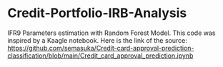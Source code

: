 # Credit-Portfolio-IRB-Analysis
IFR9 Parameters estimation with Random Forest Model. This code was inspired by a Kaagle notebook. Here is the link of the source:  https://github.com/semasuka/Credit-card-approval-prediction-classification/blob/main/Credit_card_approval_prediction.ipynb
